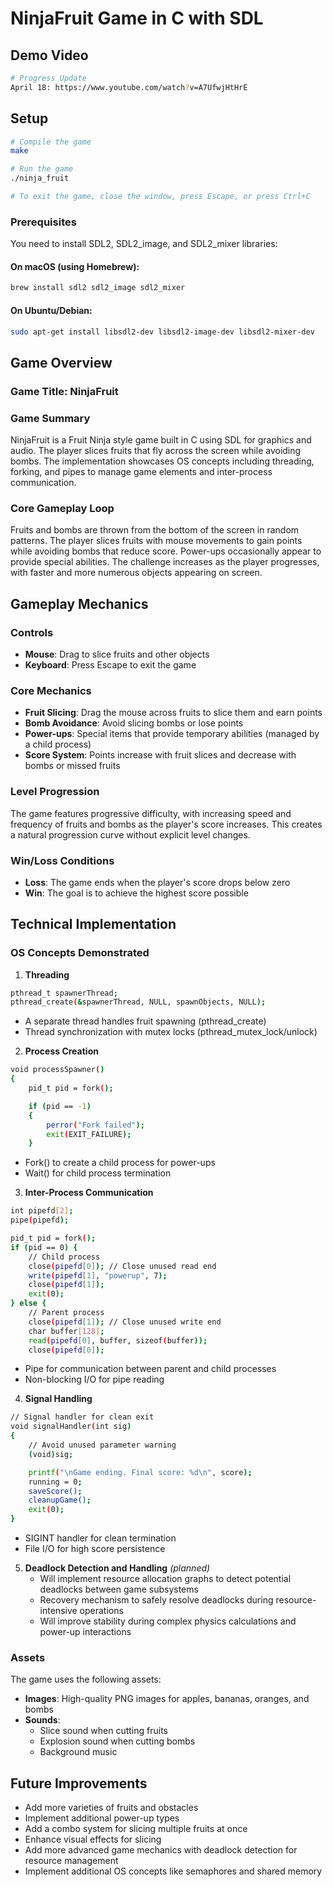 # NinjaFruit Game in C with SDL

## Demo Video

```bash
# Progress Update
April 18: https://www.youtube.com/watch?v=A7UfwjHtHrE
```

## Setup

```bash
# Compile the game
make

# Run the game
./ninja_fruit

# To exit the game, close the window, press Escape, or press Ctrl+C
```

### Prerequisites

You need to install SDL2, SDL2_image, and SDL2_mixer libraries:

#### On macOS (using Homebrew):

```bash
brew install sdl2 sdl2_image sdl2_mixer
```

#### On Ubuntu/Debian:

```bash
sudo apt-get install libsdl2-dev libsdl2-image-dev libsdl2-mixer-dev
```

## Game Overview

### Game Title: NinjaFruit

### Game Summary

NinjaFruit is a Fruit Ninja style game built in C using SDL for graphics and audio. The player slices fruits that fly across the screen while avoiding bombs. The implementation showcases OS concepts including threading, forking, and pipes to manage game elements and inter-process communication.

### Core Gameplay Loop

Fruits and bombs are thrown from the bottom of the screen in random patterns. The player slices fruits with mouse movements to gain points while avoiding bombs that reduce score. Power-ups occasionally appear to provide special abilities. The challenge increases as the player progresses, with faster and more numerous objects appearing on screen.

## Gameplay Mechanics

### Controls

- **Mouse**: Drag to slice fruits and other objects
- **Keyboard**: Press Escape to exit the game

### Core Mechanics

- **Fruit Slicing**: Drag the mouse across fruits to slice them and earn points
- **Bomb Avoidance**: Avoid slicing bombs or lose points
- **Power-ups**: Special items that provide temporary abilities (managed by a child process)
- **Score System**: Points increase with fruit slices and decrease with bombs or missed fruits

### Level Progression

The game features progressive difficulty, with increasing speed and frequency of fruits and bombs as the player's score increases. This creates a natural progression curve without explicit level changes.

### Win/Loss Conditions

- **Loss**: The game ends when the player's score drops below zero
- **Win**: The goal is to achieve the highest score possible

## Technical Implementation

### OS Concepts Demonstrated
1. **Threading**

```bash
pthread_t spawnerThread;
pthread_create(&spawnerThread, NULL, spawnObjects, NULL);
```

   - A separate thread handles fruit spawning (pthread_create)
   - Thread synchronization with mutex locks (pthread_mutex_lock/unlock)

2. **Process Creation**
```bash
void processSpawner()
{
    pid_t pid = fork();

    if (pid == -1)
    {
        perror("Fork failed");
        exit(EXIT_FAILURE);
    }
```

   - Fork() to create a child process for power-ups
   - Wait() for child process termination

3. **Inter-Process Communication**
```bash
int pipefd[2];
pipe(pipefd);

pid_t pid = fork();
if (pid == 0) {
    // Child process
    close(pipefd[0]); // Close unused read end
    write(pipefd[1], "powerup", 7);
    close(pipefd[1]);
    exit(0);
} else {
    // Parent process
    close(pipefd[1]); // Close unused write end
    char buffer[128];
    read(pipefd[0], buffer, sizeof(buffer));
    close(pipefd[0]);
```

   - Pipe for communication between parent and child processes
   - Non-blocking I/O for pipe reading

4. **Signal Handling**
```bash
// Signal handler for clean exit
void signalHandler(int sig)
{
    // Avoid unused parameter warning
    (void)sig;

    printf("\nGame ending. Final score: %d\n", score);
    running = 0;
    saveScore();
    cleanupGame();
    exit(0);
}
```

   - SIGINT handler for clean termination
   - File I/O for high score persistence

5. **Deadlock Detection and Handling** _(planned)_
   - Will implement resource allocation graphs to detect potential deadlocks between game subsystems
   - Recovery mechanism to safely resolve deadlocks during resource-intensive operations
   - Will improve stability during complex physics calculations and power-up interactions

### Assets

The game uses the following assets:

- **Images**: High-quality PNG images for apples, bananas, oranges, and bombs
- **Sounds**:
  - Slice sound when cutting fruits
  - Explosion sound when cutting bombs
  - Background music

## Future Improvements

- Add more varieties of fruits and obstacles
- Implement additional power-up types
- Add a combo system for slicing multiple fruits at once
- Enhance visual effects for slicing
- Add more advanced game mechanics with deadlock detection for resource management
- Implement additional OS concepts like semaphores and shared memory
